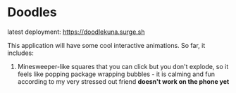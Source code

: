 # Doodles

latest deployment: https://doodlekuna.surge.sh

This application will have some cool interactive animations. So far, it includes:
1. Minesweeper-like squares that you can click but you don't explode, so it feels like popping package wrapping bubbles - it is  calming and fun according to my very stressed out friend **doesn't work on the phone yet**